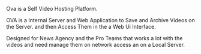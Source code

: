 Ova is a Self Video Hosting Platform.

OVA is a Internal Server and Web Application to Save and Archive Videos on the Server.
and then Access Them in the a Web Ui Interface.

Designed for News Agency and the Pro Teams that works a lot with the videos and need manage them on network access an on a Local Server.
